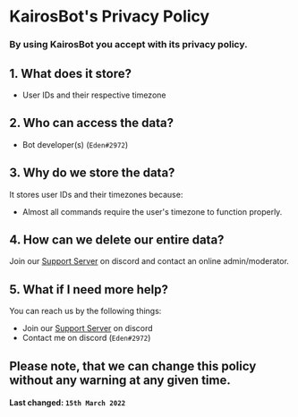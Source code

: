 # **KairosBot's Privacy Policy**

### By using KairosBot you accept with its privacy policy.

## 1. What does it store?

- User IDs and their respective timezone

## 2. Who can access the data?

- Bot developer(s) (`Eden#2972`)

## 3. Why do we store the data?

It stores user IDs and their timezones because:

- Almost all commands require the user's timezone to function properly.

## 4. How can we delete our entire data?

Join our [Support Server](https://discord.gg/J2xKqDKpGt) on discord and contact an online admin/moderator.

## 5. What if I need more help?

You can reach us by the following things:

- Join our [Support Server](https://discord.gg/J2xKqDKpGt) on discord
- Contact me on discord (`Eden#2972`)

## Please note, that we can change this policy without any warning at any given time.

#### **Last changed:** `15th March 2022`
